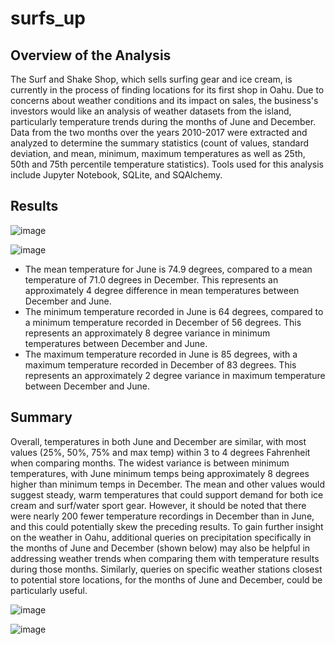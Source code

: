 # surfs_up

## Overview of the Analysis
The Surf and Shake Shop, which sells surfing gear and ice cream, is currently in the process of finding locations for its first shop in Oahu. Due to concerns about weather conditions and its impact on sales, the business's investors would like an analysis of weather datasets from the island, particularly temperature trends during the months of June and December.  Data from the two months over the years 2010-2017 were extracted and analyzed to determine the summary statistics (count of values, standard deviation, and mean, minimum, maximum temperatures as well as 25th, 50th and 75th percentile temperature statistics). Tools used for this analysis include Jupyter Notebook, SQLite, and SQAlchemy. 

## Results

![image](https://user-images.githubusercontent.com/90944163/154608490-a1f7cc8e-a25c-425e-9efe-a96fba180208.png)

![image](https://user-images.githubusercontent.com/90944163/154608466-34728f31-15d9-4e13-8721-ea5c33e6285b.png)

- The mean temperature for June is 74.9 degrees, compared to a mean temperature of 71.0 degrees in December.  This represents an approximately 4 degree difference in mean temperatures between December and June.  
- The minimum temperature recorded in June is 64 degrees, compared to a minimum temperature recorded in December of 56 degrees.  This represents an approximately 8 degree variance in minimum temperatures between December and June. 
- The maximum temperature recorded in June is 85 degrees, with a maximum temperature recorded in December of 83 degrees.  This represents an approximately 2 degree variance in maximum temperature between December and June.  

## Summary
Overall, temperatures in both June and December are similar, with most values (25%, 50%, 75% and max temp) within 3 to 4 degrees Fahrenheit when comparing months.  The widest variance is between minimum temperatures, with June minimum temps being approximately 8 degrees higher than minimum temps in December. The mean and other values would suggest steady, warm temperatures that could support demand for both ice cream and surf/water sport gear. However, it should be noted that there were nearly 200 fewer temperature recordings in December than in June, and this could potentially skew the preceding results. To gain further insight on the weather in Oahu, additional queries on precipitation specifically in the months of June and December (shown below) may also be helpful in addressing weather trends when comparing them with temperature results during those months. Similarly, queries on specific weather stations closest to potential store locations, for the months of June and December, could be particularly useful.   

![image](https://user-images.githubusercontent.com/90944163/154610022-d3e4341e-c7c7-443e-97ab-8363bf65497b.png)

![image](https://user-images.githubusercontent.com/90944163/154610054-9b6103c1-7941-4d66-98e0-5e6fc57059ec.png)


